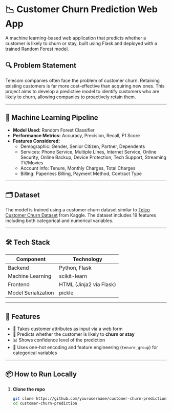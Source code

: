 # 📉 Customer Churn Prediction Web App

A machine learning-based web application that predicts whether a customer is likely to churn or stay, built using Flask and deployed with a trained Random Forest model.

## 🔍 Problem Statement

Telecom companies often face the problem of customer churn. Retaining existing customers is far more cost-effective than acquiring new ones. This project aims to develop a predictive model to identify customers who are likely to churn, allowing companies to proactively retain them.

---

## 🧠 Machine Learning Pipeline

- **Model Used:** Random Forest Classifier
- **Performance Metrics:** Accuracy, Precision, Recall, F1 Score
- **Features Considered:**
  - Demographic: Gender, Senior Citizen, Partner, Dependents
  - Services: Phone Service, Multiple Lines, Internet Service, Online Security, Online Backup, Device Protection, Tech Support, Streaming TV/Movies
  - Account Info: Tenure, Monthly Charges, Total Charges
  - Billing: Paperless Billing, Payment Method, Contract Type

---

## 🗂 Dataset

The model is trained using a customer churn dataset similar to [Telco Customer Churn Dataset](https://www.kaggle.com/blastchar/telco-customer-churn) from Kaggle. The dataset includes 19 features including both categorical and numerical variables.

---

## 🛠 Tech Stack

| Component         | Technology           |
|------------------|----------------------|
| Backend           | Python, Flask        |
| Machine Learning  | scikit-learn         |
| Frontend          | HTML (Jinja2 via Flask) |
| Model Serialization | pickle            |

---

## 🚀 Features

- 🧮 Takes customer attributes as input via a web form
- 🧠 Predicts whether the customer is likely to **churn or stay**
- 📊 Shows confidence level of the prediction
- 🔁 Uses one-hot encoding and feature engineering (`tenure_group`) for categorical variables

---


## 📦 How to Run Locally

1. **Clone the repo**
   ```bash
   git clone https://github.com/yourusername/customer-churn-prediction.git
   cd customer-churn-prediction
